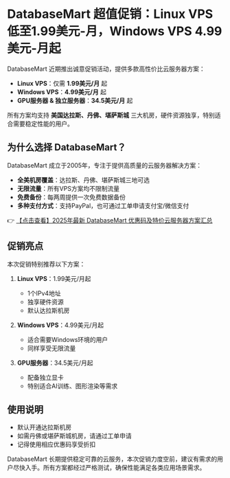 # DatabaseMart 超值促销：Linux VPS 低至1.99美元-月，Windows VPS 4.99美元-月起

DatabaseMart 近期推出诚意促销活动，提供多款高性价比云服务器方案：

- **Linux VPS**：仅需 **1.99美元/月** 起
- **Windows VPS**：**4.99美元/月** 起
- **GPU服务器 & 独立服务器**：**34.5美元/月** 起

所有方案均支持 **美国达拉斯、丹佛、堪萨斯城** 三大机房，硬件资源独享，特别适合需要稳定性能的用户。

## 为什么选择 DatabaseMart？

DatabaseMart 成立于2005年，专注于提供高质量的云服务器解决方案：

- **全美机房覆盖**：达拉斯、丹佛、堪萨斯城三地可选
- **无限流量**：所有VPS方案均不限制流量
- **免费备份**：每两周提供一次免费数据备份
- **多种支付方式**：支持PayPal，也可通过工单申请支付宝/微信支付

👉 [【点击查看】2025年最新 DatabaseMart 优惠码及特价云服务器方案汇总](https://bit.ly/DatabaseMart)

## 促销亮点

本次促销特别推荐以下方案：

1. **Linux VPS**：1.99美元/月起
   - 1个IPv4地址
   - 独享硬件资源
   - 默认达拉斯机房

2. **Windows VPS**：4.99美元/月起
   - 适合需要Windows环境的用户
   - 同样享受无限流量

3. **GPU服务器**：34.5美元/月起
   - 配备独立显卡
   - 特别适合AI训练、图形渲染等需求

## 使用说明

- 默认开通达拉斯机房
- 如需丹佛或堪萨斯城机房，请通过工单申请
- 记得使用相应优惠码享受折扣

DatabaseMart 长期提供稳定可靠的云服务，本次促销力度空前，建议有需求的用户尽快入手。所有方案都经过严格测试，确保性能满足各类应用场景需求。